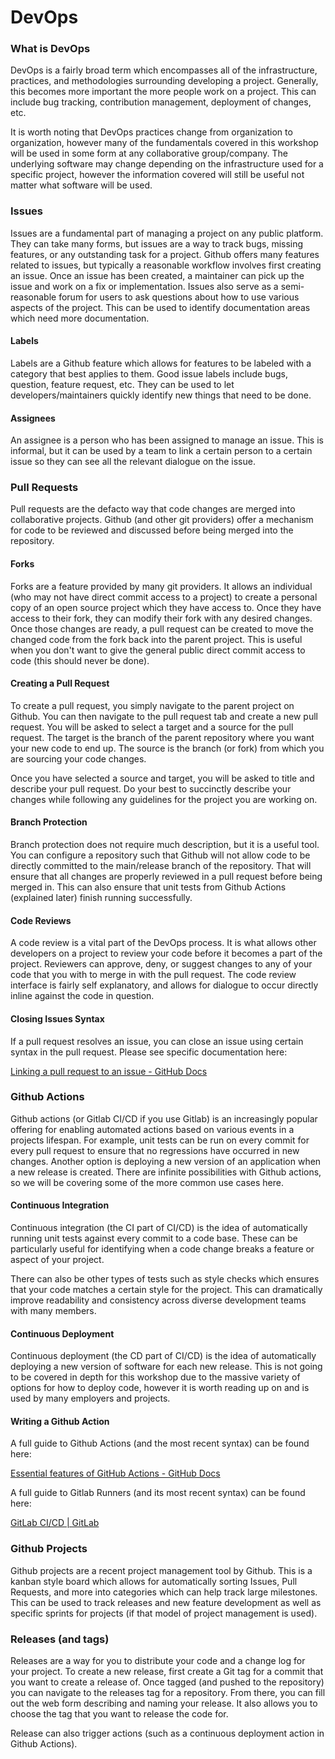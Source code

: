 # DevOps

### What is DevOps

DevOps is a fairly broad term which encompasses all of the infrastructure, practices, and methodologies surrounding developing a project. Generally, this becomes more important the more people work on a project. This can include bug tracking, contribution management, deployment of changes, etc.

It is worth noting that DevOps practices change from organization to organization, however many of the fundamentals covered in this workshop will be used in some form at any collaborative group/company. The underlying software may change depending on the infrastructure used for a specific project, however the information covered will still be useful not matter what software will be used.

### Issues

Issues are a fundamental part of managing a project on any public platform. They can take many forms, but issues are a way to track bugs, missing features, or any outstanding task for a project. Github offers many features related to issues, but typically a reasonable workflow involves first creating an issue. Once an issue has been created, a maintainer can pick up the issue and work on a fix or implementation. Issues also serve as a semi-reasonable forum for users to ask questions about how to use various aspects of the project. This can be used to identify documentation areas which need more documentation.

#### Labels

Labels are a Github feature which allows for features to be labeled with a category that best applies to them. Good issue labels include bugs, question, feature request, etc. They can be used to let developers/maintainers quickly identify new things that need to be done.

#### Assignees

An assignee is a person who has been assigned to manage an issue. This is informal, but it can be used by a team to link a certain person to a certain issue so they can see all the relevant dialogue on the issue.

### Pull Requests

Pull requests are the defacto way that code changes are merged into collaborative projects. Github (and other git providers) offer a mechanism for code to be reviewed and discussed before being merged into the repository.

#### Forks

Forks are a feature provided by many git providers. It allows an individual (who may not have direct commit access to a project) to create a personal copy of an open source project which they have access to. Once they have access to their fork, they can modify their fork with any desired changes. Once those changes are ready, a pull request can be created to move the changed code from the fork back into the parent project. This is useful when you don't want to give the general public direct commit access to code (this should never be done).

#### Creating a Pull Request

To create a pull request, you simply navigate to the parent project on Github. You can then navigate to the pull request tab and create a new pull request. You will be asked to select a target and a source for the pull request. The target is the branch of the parent repository where you want your new code to end up. The source is the branch (or fork) from which you are sourcing your code changes.

Once you have selected a source and target, you will be asked to title and describe your pull request. Do your best to succinctly describe your changes while following any guidelines for the project you are working on.

#### Branch Protection

Branch protection does not require much description, but it is a useful tool. You can configure a repository such that Github will not allow code to be directly committed to the main/release branch of the repository. That will ensure that all changes are properly reviewed in a pull request before being merged in. This can also ensure that unit tests from Github Actions (explained later) finish running successfully.

#### Code Reviews

A code review is a vital part of the DevOps process. It is what allows other developers on a project to review your code before it becomes a part of the project. Reviewers can approve, deny, or suggest changes to any of your code that you with to merge in with the pull request. The code review interface is fairly self explanatory, and allows for dialogue to occur directly inline against the code in question.

#### Closing Issues Syntax

If a pull request resolves an issue, you can close an issue using certain syntax in the pull request. Please see specific documentation here:

[Linking a pull request to an issue - GitHub Docs](https://docs.github.com/en/issues/tracking-your-work-with-issues/linking-a-pull-request-to-an-issue)

### Github Actions

Github actions (or Gitlab CI/CD if you use Gitlab) is an increasingly popular offering for enabling automated actions based on various events in a projects lifespan. For example, unit tests can be run on every commit for every pull request to ensure that no regressions have occurred in new changes. Another option is deploying a new version of an application when a new release is created. There are infinite possibilities with Github actions, so we will be covering some of the more common use cases here.

#### Continuous Integration

Continuous integration (the CI part of CI/CD) is the idea of automatically running unit tests against every commit to a code base. These can be particularly useful for identifying when a code change breaks a feature or aspect of your project.

There can also be other types of tests such as style checks which ensures that your code matches a certain style for the project. This can dramatically improve readability and consistency across diverse development teams with many members.

#### Continuous Deployment

Continuous deployment (the CD part of CI/CD) is the idea of automatically deploying a new version of software for each new release. This is not going to be covered in depth for this workshop due to the massive variety of options for how to deploy code, however it is worth reading up on and is used by many employers and projects.

#### Writing a Github Action

A full guide to Github Actions (and the most recent syntax) can be found here:

[Essential features of GitHub Actions - GitHub Docs](https://docs.github.com/en/actions/learn-github-actions/essential-features-of-github-actions)

A full guide to Gitlab Runners (and its most recent syntax) can be found here:

[GitLab CI/CD | GitLab](https://docs.gitlab.com/ee/ci/)

### Github Projects

Github projects are a recent project management tool by Github. This is a kanban style board which allows for automatically sorting Issues, Pull Requests, and more into categories which can help track large milestones. This can be used to track releases and new feature development as well as specific sprints for projects (if that model of project management is used).

### Releases (and tags)

Releases are a way for you to distribute your code and a change log for your project. To create a new release, first create a Git tag for a commit that you want to create a release of. Once tagged (and pushed to the repository) you can navigate to the releases tag for a repository. From there, you can fill out the web form describing and naming your release. It also allows you to choose the tag that you want to release the code for.

Release can also trigger actions (such as a continuous deployment action in Github Actions).

